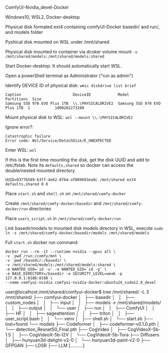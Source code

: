 ComfyUI-Nvidia_devel-Docker

Windows10, WSL2, Docker-desktop

Physical disk formated ext4 containing comfyUI-Docker basedir/ and run/, and models folder

Pyshical disk mounted on WSL under /mnt/shared

Physical disk mounted to container via dcoker volume mount `-v /mnt/shared/models:/mnt/shared/models:shared`


Start Docker-desktop. It should automatically start WSL.

Open a powerShell terminal as Administrator ("run as admin")

Identify DEVICE ID of physical disk: `wmic diskdrive list brief`

```
Caption                       DeviceID            Model                         Partitions  Size
Samsung SSD 970 EVO Plus 1TB  \\.\PHYSICALDRIVE2  Samsung SSD 970 EVO Plus 1TB  1           1000202273280
```

Mount physical disk to WSL: `wsl --mount \\.\PHYSICALDRIVE2` 

Ignore error?:

```
Catastrophic failure
Error code: Wsl/Service/DetachDisk/E_UNEXPECTED
```


Enter WSL: `wsl`

If this is the first time mounting the disk, get the disk UUID and add to /etc/fstab. Note its `defaults,shared` so docker can access the double/nested mounted directory

```
UUID=9377b589-b3ff-4e62-8fb4-af089693ea0c /mnt/shared ext4 defaults,shared 0 0
```

Place `start.sh` and `shell.sh` on `/mnt/shared/comfy-docker`

Create `/mnt/shared/comfy-docker/basedir` and `/mnt/shared/comfy-docker/run` directories

Place `users_script.sh` in `/mnt/shared/comfy-docker/run`


Link basedir/models to mounted disk models directory in WSL, execute `sudo ln -s /mnt/shared/comfy-docker/basedir/models /mnt/shared/models`

Full `start.sh` docker run command:

```
docker run --rm -it --runtime nvidia --gpus all \
-v `pwd`/run:/comfy/mnt \
-v `pwd`/basedir:/basedir \
-v /mnt/shared/models:/mnt/shared/models:shared \
-e WANTED_UID=`id -u` -e WANTED_GID=`id -g` \
-e BASE_DIRECTORY=/basedir -e SECURITY_LEVEL=weak -p 127.0.0.1:8188:8188 \
--name comfyui-nvidia comfyui-nvidia-docker:ubuntu24_cuda12.8_devel 
```



user@localhost:/mnt/shared/comfyui-docker$ tree /mnt/shared/ -L 3
/mnt/shared/
├── comfyui-docker
│   ├── basedir
│   │   ├── custom_nodes
│   │   ├── input
│   │   ├── models -> /mnt/shared/models/
│   │   ├── output
│   │   └── user
│   ├── run
│   │   ├── ComfyUI
│   │   ├── HF
│   │   ├── sageattention
│   │   ├── triton
│   │   ├── user_script.bash
│   │   └── venv
│   ├── shell.sh
│   └── start.sh
├── lost+found
└── models
    ├── Codeformer
    │   ├── codeformer-v0.1.0.pth
    │   └── detection_Resnet50_Final.pth
    ├── CogVideo
    │   ├── CogVideoX-5b-1.5
    │   ├── CogVideoX-5b-I2V
    │   └── CogVideoX-5b-Tora
    ├── Diffusers
    │   ├── hunyuan3d-delight-v2-0
    │   └── hunyuan3d-paint-v2-0
    ├── GFPGAN
    ├── LDSR
    ├── LLM
    [..........]



